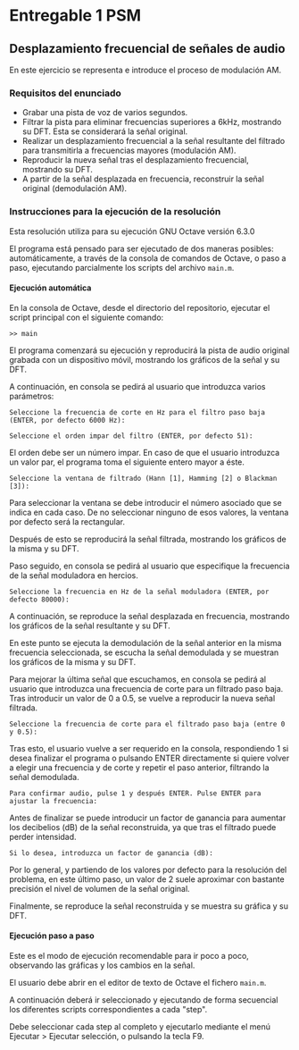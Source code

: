 # Entregable 1 PSM

## Desplazamiento frecuencial de señales de audio

En este ejercicio se representa e introduce el proceso de modulación AM.

### Requisitos del enunciado

- Grabar una pista de voz de varios segundos.
- Filtrar la pista para eliminar frecuencias superiores a 6kHz, mostrando su DFT. Esta se considerará la señal original.
- Realizar un desplazamiento frecuencial a la señal resultante del filtrado para transmitirla a frecuencias mayores (modulación AM).
- Reproducir la nueva señal tras el desplazamiento frecuencial, mostrando su DFT.
- A partir de la señal desplazada en frecuencia, reconstruir la señal original (demodulación AM).

### Instrucciones para la ejecución de la resolución

Esta resolución utiliza para su ejecución GNU Octave versión 6.3.0

El programa está pensado para ser ejecutado de dos maneras posibles: automáticamente, a través de la consola de comandos de Octave, o paso a paso, ejecutando parcialmente los scripts del archivo `main.m`.

#### Ejecución automática

En la consola de Octave, desde el directorio del repositorio, ejecutar el script principal con el siguiente comando:

```
>> main
```

El programa comenzará su ejecución y reproducirá la pista de audio original grabada con un dispositivo móvil, mostrando los gráficos de la señal y su DFT.

A continuación, en consola se pedirá al usuario que introduzca varios parámetros:

```
Seleccione la frecuencia de corte en Hz para el filtro paso baja (ENTER, por defecto 6000 Hz):
```

```
Seleccione el orden impar del filtro (ENTER, por defecto 51):
```
El orden debe ser un número impar. En caso de que el usuario introduzca un valor par, el programa toma el siguiente entero mayor a éste.

```
Seleccione la ventana de filtrado (Hann [1], Hamming [2] o Blackman [3]):
```

Para seleccionar la ventana se debe introducir el número asociado que se indica en cada caso. De no seleccionar ninguno de esos valores, la ventana por defecto será la rectangular.

Después de esto se reproducirá la señal filtrada, mostrando los gráficos de la misma y su DFT.

Paso seguido, en consola se pedirá al usuario que especifique la frecuencia de la señal moduladora en hercios.

```
Seleccione la frecuencia en Hz de la señal moduladora (ENTER, por defecto 80000):
```

A continuación, se reproduce la señal desplazada en frecuencia, mostrando los gráficos de la señal resultante y su DFT.

En este punto se ejecuta la demodulación de la señal anterior en la misma frecuencia seleccionada, se escucha la señal demodulada y se muestran los gráficos de la misma y su DFT.

Para mejorar la última señal que escuchamos, en consola se pedirá al usuario que introduzca una frecuencia de corte para un filtrado paso baja. Tras introducir un valor de 0 a 0.5, se vuelve a reproducir la nueva señal filtrada.

```
Seleccione la frecuencia de corte para el filtrado paso baja (entre 0 y 0.5):
```

Tras esto, el usuario vuelve a ser requerido en la consola, respondiendo 1 si desea finalizar el programa o pulsando ENTER directamente si quiere volver a elegir una frecuencia y de corte y repetir el paso anterior, filtrando la señal demodulada.

```
Para confirmar audio, pulse 1 y después ENTER. Pulse ENTER para ajustar la frecuencia:
```

Antes de finalizar se puede introducir un factor de ganancia para aumentar los decibelios (dB) de la señal reconstruida, ya que tras el filtrado puede perder intensidad.

```
Si lo desea, introduzca un factor de ganancia (dB):
```

Por lo general, y partiendo de los valores por defecto para la resolución del problema, en este último paso, un valor de 2 suele aproximar con bastante precisión el nivel de volumen de la señal original.

Finalmente, se reproduce la señal reconstruida y se muestra su gráfica y su DFT.

#### Ejecución paso a paso

Este es el modo de ejecución recomendable para ir poco a poco, observando las gráficas y los cambios en la señal.

El usuario debe abrir en el editor de texto de Octave el fichero `main.m`.

A continuación deberá ir seleccionado y ejecutando de forma secuencial los diferentes scripts correspondientes a cada "step".

Debe seleccionar cada step al completo y ejecutarlo mediante el menú Ejecutar > Ejecutar selección, o pulsando la tecla F9.
